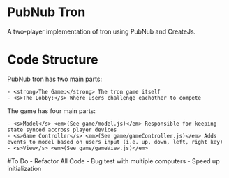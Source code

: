 # PubNub Tron

A two-player implementation of tron using PubNub and CreateJs.

# Code Structure
PubNub tron has two main parts:

    - <strong>The Game:</strong> The tron game itself
    - <s>The Lobby:</s> Where users challenge eachother to compete

The game has four main parts:

    - <s>Model</s> <em>(See game/model.js)</em> Responsible for keeping state synced accross player devices
    - <s>Game Controller</s> <em>(See game/gameController.js)</em> Adds events to model based on users input (i.e. up, down, left, right key)
    - <s>View</s> <em>(See game/gameView.js)</em>

#To Do
    - Refactor All Code
    - Bug test with multiple computers
    - Speed up initialization
